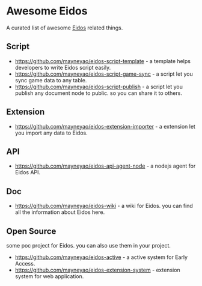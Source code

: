 # Awesome Eidos

A curated list of awesome [Eidos](https://github.com/mayneyao/eidos) related things.

## Script

- https://github.com/mayneyao/eidos-script-template - a template helps developers to write Eidos script easily.
- https://github.com/mayneyao/eidos-script-game-sync - a script let you sync game data to any table.
- https://github.com/mayneyao/eidos-script-publish - a script let you publish any document node to public. so you can share it to others.

## Extension

- https://github.com/mayneyao/eidos-extension-importer - a extension let you import any data to Eidos.

## API

- https://github.com/mayneyao/eidos-api-agent-node - a nodejs agent for Eidos API.

## Doc

- https://github.com/mayneyao/eidos-wiki - a wiki for Eidos. you can find all the information about Eidos here.

## Open Source

some poc project for Eidos. you can also use them in your project.

- https://github.com/mayneyao/eidos-active - a active system for Early Access.
- https://github.com/mayneyao/eidos-extension-system - extension system for web application.
